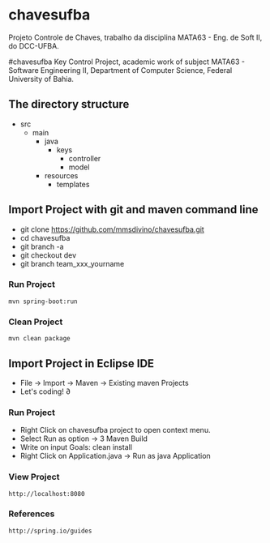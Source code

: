 # chavesufba
Projeto Controle de Chaves, trabalho da disciplina MATA63 - Eng. de Soft II, do DCC-UFBA.

#chavesufba
Key Control Project, academic work of subject MATA63 - Software Engineering II, Department of Computer Science, Federal University of Bahia.

## The directory structure
- src
	- main
		- java
			- keys
				- controller
				- model
		- resources
			- templates

## Import Project with git and maven command line

* git clone https://github.com/mmsdivino/chavesufba.git
* cd chavesufba
* git branch -a
* git checkout dev
* git branch team_xxx_yourname

### Run Project 
```
mvn spring-boot:run
```

### Clean Project 
```
mvn clean package
```

## Import Project in Eclipse IDE

* File -> Import -> Maven -> Existing maven Projects
* Let's coding! ∂

### Run Project 

* Right Click on chavesufba project to open context menu.
* Select Run as option -> 3 Maven Build
* Write on input Goals: clean install
* Right Click on Application.java -> Run as java Application


### View Project
```
http://localhost:8080
```

### References
```
http://spring.io/guides
```